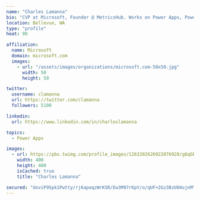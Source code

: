 ```yaml
---
name: "Charles Lamanna"
bio: "CVP at Microsoft, Founder @ MetricsHub. Works on Power Apps, Power Automate, Power Virtual Agent, Common Data Service and Dynamics 365."
location: Bellevue, WA
type: "profile"
heat: 98

affiliation:
  name: Microsoft
  domain: microsoft.com
  images:
    - url: "/assets/images/organizations/microsoft.com-50x50.jpg"
      width: 50
      height: 50

twitter:
  username: clamanna
  url: https://twitter.com/clamanna
  followers: 5100

linkedin:
  url: https://www.linkedin.com/in/charleslamanna

topics:
  - Power Apps

images:
  - url: https://pbs.twimg.com/profile_images/1263202626922876928/g6qGbHZ-_400x400.jpg
    width: 400
    height: 400
    isCached: true
    title: "Charles Lamanna"

secured: "UoviP9Spk1Pwtty/rj6apoqzWrKSR/Ew3M97rKpY/o/qUF+2Gz3BzU04ojnMYtcUL5ffEWS66cXwnuoT264FJYWxxxV4d89VaLpuTGLUZr++Jsn6MsqJ/FV8G2AhMmWiUpuad0ljQtut/lHgkF/ZC9znjA5JnlJnCS05+Dc6Gc9oYlnBqMa/oYaisCd1PrAI2U4bdiq3T55ae+yYtogYE+uQeajOPT/cdaEoUJ8zAXm9o73vUsVbEmLZgwttA+YCCxG4R6CsWHnN03ZcaK5L6hVZUfFk365F41T6rzauW+Zk2QbEOYpYpC8CS8Ih0Qmje6CGz4FS7z8UAQoZdWr2/wHpxEc+Vcn6Cc5FZ+vy/w0xJ33hFL2KakoNTGga0AobqdGKfso9MmCVVRjLubS7YlvEDYibirMWodMUX6WLFXE=;csunRj8TiZjnFPdlrrEcyw=="
---
```


